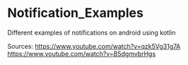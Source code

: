 # Notification_Examples
Different examples of notifications on android using kotlin

Sources:
https://www.youtube.com/watch?v=qzk5Vg31g7A
https://www.youtube.com/watch?v=B5dgmvbrHgs
